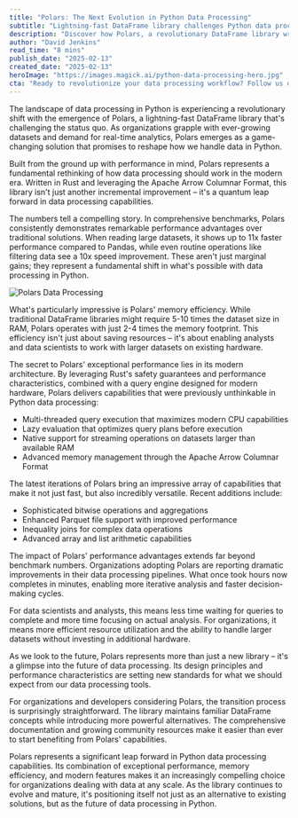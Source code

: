 ```yaml
---
title: "Polars: The Next Evolution in Python Data Processing"
subtitle: "Lightning-fast DataFrame library challenges Python data processing status quo"
description: "Discover how Polars, a revolutionary DataFrame library written in Rust, is transforming Python data processing with up to 11x faster performance and significantly reduced memory usage compared to traditional solutions. Learn about its modern architecture, advanced features, and why organizations are rapidly adopting this game-changing technology."
author: "David Jenkins"
read_time: "8 mins"
publish_date: "2025-02-13"
created_date: "2025-02-13"
heroImage: "https://images.magick.ai/python-data-processing-hero.jpg"
cta: "Ready to revolutionize your data processing workflow? Follow us on LinkedIn for the latest updates on breakthrough technologies like Polars and stay at the forefront of data science innovation!"
---
```


The landscape of data processing in Python is experiencing a revolutionary shift with the emergence of Polars, a lightning-fast DataFrame library that's challenging the status quo. As organizations grapple with ever-growing datasets and demand for real-time analytics, Polars emerges as a game-changing solution that promises to reshape how we handle data in Python.

Built from the ground up with performance in mind, Polars represents a fundamental rethinking of how data processing should work in the modern era. Written in Rust and leveraging the Apache Arrow Columnar Format, this library isn't just another incremental improvement – it's a quantum leap forward in data processing capabilities.

The numbers tell a compelling story. In comprehensive benchmarks, Polars consistently demonstrates remarkable performance advantages over traditional solutions. When reading large datasets, it shows up to 11x faster performance compared to Pandas, while even routine operations like filtering data see a 10x speed improvement. These aren't just marginal gains; they represent a fundamental shift in what's possible with data processing in Python.

![Polars Data Processing](https://via.placeholder.com/800x400?text=Polars+Data+Processing)

What's particularly impressive is Polars' memory efficiency. While traditional DataFrame libraries might require 5-10 times the dataset size in RAM, Polars operates with just 2-4 times the memory footprint. This efficiency isn't just about saving resources – it's about enabling analysts and data scientists to work with larger datasets on existing hardware.

The secret to Polars' exceptional performance lies in its modern architecture. By leveraging Rust's safety guarantees and performance characteristics, combined with a query engine designed for modern hardware, Polars delivers capabilities that were previously unthinkable in Python data processing:

- Multi-threaded query execution that maximizes modern CPU capabilities
- Lazy evaluation that optimizes query plans before execution
- Native support for streaming operations on datasets larger than available RAM
- Advanced memory management through the Apache Arrow Columnar Format

The latest iterations of Polars bring an impressive array of capabilities that make it not just fast, but also incredibly versatile. Recent additions include:

- Sophisticated bitwise operations and aggregations
- Enhanced Parquet file support with improved performance
- Inequality joins for complex data operations
- Advanced array and list arithmetic capabilities

The impact of Polars' performance advantages extends far beyond benchmark numbers. Organizations adopting Polars are reporting dramatic improvements in their data processing pipelines. What once took hours now completes in minutes, enabling more iterative analysis and faster decision-making cycles.

For data scientists and analysts, this means less time waiting for queries to complete and more time focusing on actual analysis. For organizations, it means more efficient resource utilization and the ability to handle larger datasets without investing in additional hardware.

As we look to the future, Polars represents more than just a new library – it's a glimpse into the future of data processing. Its design principles and performance characteristics are setting new standards for what we should expect from our data processing tools.

For organizations and developers considering Polars, the transition process is surprisingly straightforward. The library maintains familiar DataFrame concepts while introducing more powerful alternatives. The comprehensive documentation and growing community resources make it easier than ever to start benefiting from Polars' capabilities.

Polars represents a significant leap forward in Python data processing capabilities. Its combination of exceptional performance, memory efficiency, and modern features makes it an increasingly compelling choice for organizations dealing with data at any scale. As the library continues to evolve and mature, it's positioning itself not just as an alternative to existing solutions, but as the future of data processing in Python.